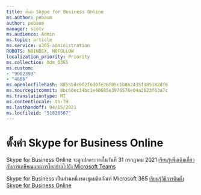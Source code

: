 ```yaml
---
title: ตั้งค่า Skype for Business Online
ms.author: pebaum
author: pebaum
manager: scotv
ms.audience: Admin
ms.topic: article
ms.service: o365-administration
ROBOTS: NOINDEX, NOFOLLOW
localization_priority: Priority
ms.collection: Adm_O365
ms.custom:
- "9002393"
- "4666"
ms.openlocfilehash: 8d555dc9f2f6d0fe26f05c1b8b2435f185182df6
ms.sourcegitcommit: 8bc60ec34bc1e40685e3976576e04a2623f63a7c
ms.translationtype: MT
ms.contentlocale: th-TH
ms.lasthandoff: 04/15/2021
ms.locfileid: "51828567"
---
```

# <a name="set-up-skype-for-business-online"></a>ตั้งค่า Skype for Business Online

Skype for Business Online จะถูกปลดระวางในวันที่ 31 กรกฎาคม 2021 [เรียนรู้เพิ่มเติมเกี่ยวกับการเกษียณและการโยกย้ายไปยัง Microsoft Teams](https://docs.microsoft.com/microsoftteams/skype-for-business-online-retirement)

Skype for Business เป็นส่วนหนึ่งของชุดผลิตภัณฑ์ Microsoft 365 [เรียนรู้วิธีการติดตั้ง Skype for Business Online](https://support.office.com/article/Install-Skype-for-Business-Online-8a618bc4-3fc8-4d5f-9d62-cf93a0494800)

